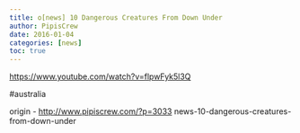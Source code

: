 ```yaml
---
title: o[news] 10 Dangerous Creatures From Down Under
author: PipisCrew
date: 2016-01-04
categories: [news]
toc: true
---
```


https://www.youtube.com/watch?v=flpwFyk5l3Q

#australia

origin - http://www.pipiscrew.com/?p=3033 news-10-dangerous-creatures-from-down-under